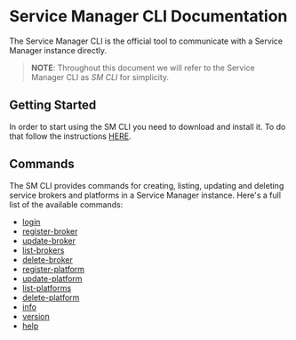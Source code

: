 # Service Manager CLI Documentation

The Service Manager CLI is the official tool to communicate with a Service Manager instance directly.

> **NOTE**: Throughout this document we will refer to the Service Manager CLI as *SM CLI* for simplicity.

## Getting Started
In order to start using the SM CLI you need to download and install it. To do that follow the instructions [HERE][1].

## Commands
The SM CLI provides commands for creating, listing, updating and deleting service brokers and platforms in a Service Manager instance. Here's a full list of the available commands:

* [login][2]
* [register-broker][3]
* [update-broker][4]
* [list-brokers][5]
* [delete-broker][6]
* [register-platform][7]
* [update-platform][8]
* [list-platforms][9]
* [delete-platform][10]
* [info][11]
* [version][12]
* [help][13]

[1]: https://github.com/Peripli/service-manager-cli/blob/master/README.md 
[2]: https://github.com/Peripli/service-manager-cli/tree/master/docs/commands/login.md
[3]: https://github.com/Peripli/service-manager-cli/tree/master/docs/commands/register-broker.md
[4]: https://github.com/Peripli/service-manager-cli/tree/master/docs/commands/update-broker.md
[5]: https://github.com/Peripli/service-manager-cli/tree/master/docs/commands/list-brokers.md
[6]: https://github.com/Peripli/service-manager-cli/tree/master/docs/commands/delete-broker.md
[7]: https://github.com/Peripli/service-manager-cli/tree/master/docs/commands/register-platform.md
[8]: https://github.com/Peripli/service-manager-cli/tree/master/docs/commands/update-platform.md
[9]: https://github.com/Peripli/service-manager-cli/tree/master/docs/commands/list-platform.md
[10]: https://github.com/Peripli/service-manager-cli/tree/master/docs/commands/delete-platform.md
[11]: https://github.com/Peripli/service-manager-cli/tree/master/docs/commands/info.md
[12]: https://github.com/Peripli/service-manager-cli/tree/master/docs/commands/version.md
[13]: https://github.com/Peripli/service-manager-cli/tree/master/docs/commands/help.md
